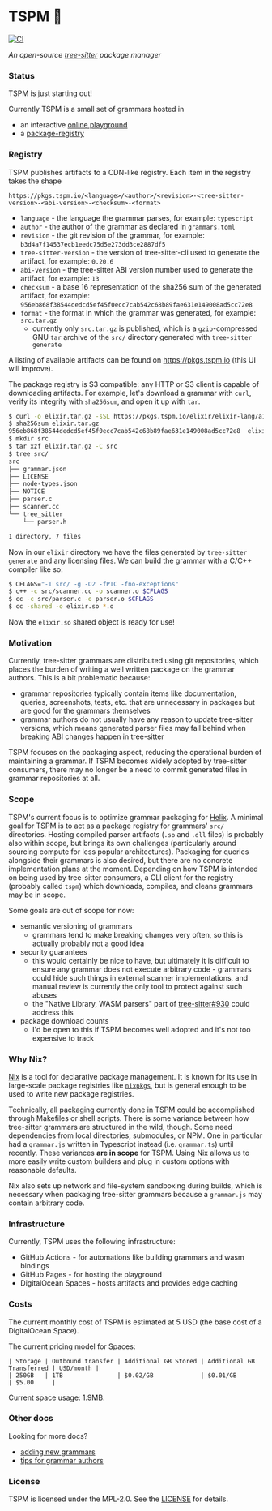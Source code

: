 # TSPM 🌲

[![CI][ci-badge]](ci-file)

_An open-source [tree-sitter][tree-sitter] package manager_

### Status

TSPM is just starting out!

Currently TSPM is a small set of grammars hosted in

- an interactive [online playground][playground]
- a [package-registry](#registry)

### Registry

TSPM publishes artifacts to a CDN-like registry. Each item in the registry
takes the shape

```
https://pkgs.tspm.io/<language>/<author>/<revision>-<tree-sitter-version>-<abi-version>-<checksum>-<format>
```

- `language` - the language the grammar parses, for example: `typescript`
- `author` - the author of the grammar as declared in `grammars.toml`
- `revision` - the git revision of the grammar, for example:
  `b3d4a7f14537ecb1eedc75d5e273dd3ce2887df5`
- `tree-sitter-version` - the version of tree-sitter-cli used to generate the
  artifact, for example: `0.20.6`
- `abi-version` - the tree-sitter ABI version number used to generate the
  artifact, for example: `13`
- `checksum` - a base 16 representation of the sha256 sum of the generated
  artifact, for example:
  `956eb868f38544dedcd5ef45f0ecc7cab542c68b89fae631e149008ad5cc72e8`
- `format` - the format in which the grammar was generated, for example:
  `src.tar.gz`
  - currently only `src.tar.gz` is published, which is a `gzip`-compressed GNU
    `tar` archive of the `src/` directory generated with `tree-sitter generate`

A listing of available artifacts can be found on https://pkgs.tspm.io (this
UI will improve).

The package registry is S3 compatible: any HTTP or S3 client is capable of
downloading artifacts. For example, let's download a grammar with `curl`,
verify its integrity with `sha256sum`, and open it up with `tar`.

```sh
$ curl -o elixir.tar.gz -sSL https://pkgs.tspm.io/elixir/elixir-lang/a11a686303355a518b0a45dea7c77c5eebb5ec22-0.20.6-13-956eb868f38544dedcd5ef45f0ecc7cab542c68b89fae631e149008ad5cc72e8-src.tar.gz
$ sha256sum elixir.tar.gz
956eb868f38544dedcd5ef45f0ecc7cab542c68b89fae631e149008ad5cc72e8  elixir.tar.gz
$ mkdir src
$ tar xzf elixir.tar.gz -C src
$ tree src/
src
├── grammar.json
├── LICENSE
├── node-types.json
├── NOTICE
├── parser.c
├── scanner.cc
└── tree_sitter
    └── parser.h

1 directory, 7 files
```

Now in our `elixir` directory we have the files generated by `tree-sitter
generate` and any licensing files. We can build the grammar with a C/C++
compiler like so:

```sh
$ CFLAGS="-I src/ -g -O2 -fPIC -fno-exceptions"
$ c++ -c src/scanner.cc -o scanner.o $CFLAGS
$ cc -c src/parser.c -o parser.o $CFLAGS
$ cc -shared -o elixir.so *.o
```

Now the `elixir.so` shared object is ready for use!

### Motivation

Currently, tree-sitter grammars are distributed using git repositories, which
places the burden of writing a well written package on the grammar authors.
This is a bit problematic because:

* grammar repositories typically contain items like documentation, queries,
  screenshots, tests, etc. that are unnecessary in packages but are good for
  the grammars themselves
* grammar authors do not usually have any reason to update tree-sitter
  versions, which means generated parser files may fall behind when breaking
  ABI changes happen in tree-sitter

TSPM focuses on the packaging aspect, reducing the operational burden of
maintaining a grammar. If TSPM becomes widely adopted by tree-sitter consumers,
there may no longer be a need to commit generated files in grammar
repositories at all.

### Scope

TSPM's current focus is to optimize grammar packaging for [Helix][helix].
A minimal goal for TSPM is to act as a package registry for grammars' `src/`
directories. Hosting compiled parser artifacts (`.so` and `.dll` files) is
probably also within scope, but brings its own challenges (particularly around
sourcing compute for less popular architectures). Packaging for queries
alongside their grammars is also desired, but there are no concrete
implementation plans at the moment. Depending on how TSPM is intended on being
used by tree-sitter consumers, a CLI client for the registry (probably called
`tspm`) which downloads, compiles, and cleans grammars may be in scope.

Some goals are out of scope for now:

* semantic versioning of grammars
    * grammars tend to make breaking changes very often, so this is actually
      probably not a good idea
* security guarantees
    * this would certainly be nice to have, but ultimately it is difficult
      to ensure any grammar does not execute arbitrary code - grammars could
      hide such things in external scanner implementations, and manual
      review is currently the only tool to protect against such abuses
    * the "Native Library, WASM parsers" part of [tree-sitter#930][ts-930]
      could address this
* package download counts
    * I'd be open to this if TSPM becomes well adopted and it's not too
      expensive to track

### Why Nix?

[Nix][nix] is a tool for declarative package management. It is known for its
use in large-scale package registries like [`nixpkgs`][nixpkgs], but is
general enough to be used to write new package registries.

Technically, all packaging currently done in TSPM could be accomplished
through Makefiles or shell scripts. There is some variance between how
tree-sitter grammars are structured in the wild, though. Some need
dependencies from local directories, submodules, or NPM. One in particular
had a `grammar.js` written in Typescript instead (i.e. `grammar.ts`) until
recently. These variances **are in scope** for TSPM. Using Nix allows us to
more easily write custom builders and plug in custom options with reasonable
defaults.

Nix also sets up network and file-system sandboxing during builds, which is
necessary when packaging tree-sitter grammars because a `grammar.js` may
contain arbitrary code.

### Infrastructure

Currently, TSPM uses the following infrastructure:

* GitHub Actions - for automations like building grammars and wasm bindings
* GitHub Pages - for hosting the playground
* DigitalOcean Spaces - hosts artifacts and provides edge caching

### Costs

The current monthly cost of TSPM is estimated at 5 USD (the base cost of
a DigitalOcean Space).

The current pricing model for Spaces:

```
| Storage | Outbound transfer | Additional GB Stored | Additional GB Transferred | USD/month |
| 250GB   | 1TB               | $0.02/GB             | $0.01/GB                  | $5.00     |
```

Current space usage: 1.9MB.

### Other docs

Looking for more docs?

* [adding new grammars][add-new-grammar]
* [tips for grammar authors][tips]

### License

TSPM is licensed under the MPL-2.0. See the [LICENSE](./LICENSE) for details.

[ci-badge]: https://github.com/the-mikedavis/tspm/actions/workflows/ci.yml/badge.svg
[ci-file]: https://github.com/the-mikedavis/tspm/actions/workflows/ci.yml
[tree-sitter]: https://github.com/tree-sitter/tree-sitter
[playground]: https://tspm.io
[helix]: https://github.com/helix-editor/helix
[nix]: https://nixos.org/
[nixpkgs]: https://github.com/NixOS/nixpkgs
[ts-930]: https://github.com/tree-sitter/tree-sitter/issues/930
[do-spaces]: https://www.digitalocean.com/blog/spaces-now-includes-cdn
[tips]: ./grammar-author-tips.md
[add-new-grammar]: ./add-new-grammar.md
